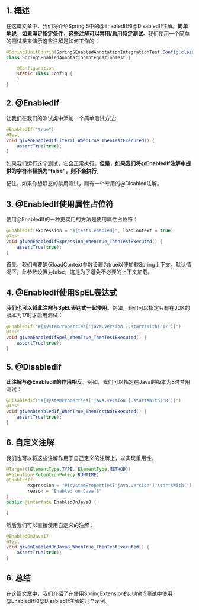## 1. 概述

在这篇文章中，我们将介绍Spring 5中的@EnabledIf和@DisabledIf注解。**简单地说，如果满足指定条件，这些注解可以禁用/启用特定测试**。我们使用一个简单的测试类来演示这些注解是如何工作的：

```java
@SpringJUnitConfig(Spring5EnabledAnnotationIntegrationTest.Config.class)
class Spring5EnabledAnnotationIntegrationTest {

    @Configuration
    static class Config {
    }
}
```

## 2. @EnabledIf

让我们在我们的测试类中添加一个简单测试方法:

```java
@EnabledIf("true")
@Test
void givenEnabledIfLiteral_WhenTrue_ThenTestExecuted() {
    assertTrue(true);
}
```

如果我们运行这个测试，它会正常执行。**但是，如果我们将@EnabledIf注解中提供的字符串替换为“false”，则不会执行**。

记住，如果你想静态的禁用测试，则有一个专用的@Disabled注解。

## 3. @EnabledIf使用属性占位符

使用@EnabledIf的一种更实用的方法是使用属性占位符：

```java
@EnabledIf(expression = "${tests.enabled}", loadContext = true)
@Test
void givenEnabledIfExpression_WhenTrue_ThenTestExecuted() {
    assertTrue(true);
}
```

首先，我们需要确保loadContext参数设置为true以便加载Spring上下文。默认情况下，此参数设置为false，这是为了避免不必要的上下文加载。

## 4. @EnabledIf使用SpEL表达式

**我们也可以将此注解与SpEL表达式一起使用**。例如，我们可以指定只有在JDK的版本为17时才启用测试：

```java
@EnabledIf("#{systemProperties['java.version'].startsWith('17')}")
@Test
void givenEnabledIfSpel_WhenTrue_ThenTestExecuted() {
    assertTrue(true);
}
```

## 5. @DisabledIf

**此注解与@EnabledIf的作用相反**。例如，我们可以指定在Java的版本为8时禁用测试：

```java
@DisabledIf("#{systemProperties['java.version'].startsWith('8')}")
@Test
void givenDisabledIf_WhenTrue_ThenTestNotExecuted() {
    assertTrue(true);
}
```

## 6. 自定义注解

我们也可以将这些注解作用于自己定义的注解上，以实现重用性。

```java
@Target({ElementType.TYPE, ElementType.METHOD})
@Retention(RetentionPolicy.RUNTIME)
@EnabledIf(
        expression = "#{systemProperties['java.version'].startsWith('1.8')}",
        reason = "Enabled on Java 8"
)
public @interface EnabledOnJava8 {

}
```

然后我们可以直接使用自定义的注解：

```java
@EnabledOnJava17
@Test
void givenEnabledOnJava8_WhenTrue_ThenTestExecuted() {
    assertTrue(true);
}
```

## 6. 总结

在这篇文章中，我们介绍了在使用SpringExtension的JUnit 5测试中使用@EnabledIf和@DisabledIf注解的几个示例。